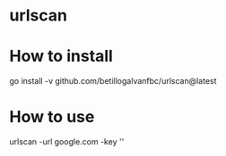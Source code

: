 # urlscan

# How to install
go install -v github.com/betillogalvanfbc/urlscan@latest

# How to use 
urlscan -url google.com -key '' 

